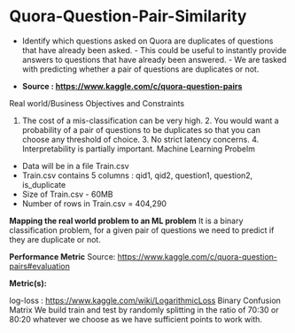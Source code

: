 # Quora-Question-Pair-Similarity
- Identify which questions asked on Quora are duplicates of questions that have already been asked.  - This could be useful to instantly provide answers to questions that have already been answered.  - We are tasked with predicting whether a pair of questions are duplicates or not. 

- **Source : https://www.kaggle.com/c/quora-question-pairs**

Real world/Business Objectives and Constraints
1. The cost of a mis-classification can be very high. 2. You would want a probability of a pair of questions to be duplicates so that you can choose any threshold of choice. 3. No strict latency concerns. 4. Interpretability is partially important.
Machine Learning Probelm
- Data will be in a file Train.csv
- Train.csv contains 5 columns : qid1, qid2, question1, question2, is_duplicate
- Size of Train.csv - 60MB
- Number of rows in Train.csv = 404,290

**Mapping the real world problem to an ML problem**
It is a binary classification problem, for a given pair of questions we need to predict if they are duplicate or not.

**Performance Metric**
Source: https://www.kaggle.com/c/quora-question-pairs#evaluation

**Metric(s):**

log-loss : https://www.kaggle.com/wiki/LogarithmicLoss
Binary Confusion Matrix
We build train and test by randomly splitting in the ratio of 70:30 or 80:20 whatever we choose as we have sufficient points to work with.
